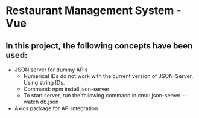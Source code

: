 # Restaurant Management System - Vue #
## In this project, the following concepts have been used: ##
* JSON server for dummy APIs
    * Numerical IDs do not work with the current version of JSON-Server. Using string IDs. 
    * Command: npm install json-server
    * To start server, run the following command in cmd: json-server --watch db.json
* Axios package for API integration